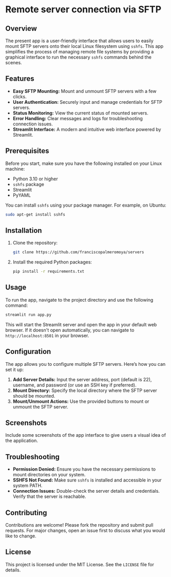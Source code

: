 # Remote server connection via SFTP
## Overview

The present app is a user-friendly interface that allows users to easily mount SFTP servers onto their local Linux filesystem using `sshfs`. This app simplifies the process of managing remote file systems by providing a graphical interface to run the necessary `sshfs` commands behind the scenes.

## Features

- **Easy SFTP Mounting:** Mount and unmount SFTP servers with a few clicks.
- **User Authentication:** Securely input and manage credentials for SFTP servers.
- **Status Monitoring:** View the current status of mounted servers.
- **Error Handling:** Clear messages and logs for troubleshooting connection issues.
- **Streamlit Interface:** A modern and intuitive web interface powered by Streamlit.

## Prerequisites

Before you start, make sure you have the following installed on your Linux machine:

- Python 3.10 or higher
- `sshfs` package
- Streamlit
- PyYAML

You can install `sshfs` using your package manager. For example, on Ubuntu:

```bash
sudo apt-get install sshfs
```

## Installation

1. Clone the repository:

    ```bash
    git clone https://github.com/franciscopalmeromoya/servers
    ```

2. Install the required Python packages:

    ```bash
    pip install -r requirements.txt
    ```

## Usage

To run the app, navigate to the project directory and use the following command:

```bash
streamlit run app.py
```

This will start the Streamlit server and open the app in your default web browser. If it doesn't open automatically, you can navigate to `http://localhost:8501` in your browser.

## Configuration

The app allows you to configure multiple SFTP servers. Here’s how you can set it up:

1. **Add Server Details:** Input the server address, port (default is 22), username, and password (or use an SSH key if preferred).
2. **Mount Directory:** Specify the local directory where the SFTP server should be mounted.
3. **Mount/Unmount Actions:** Use the provided buttons to mount or unmount the SFTP server.

## Screenshots

Include some screenshots of the app interface to give users a visual idea of the application.

## Troubleshooting

- **Permission Denied:** Ensure you have the necessary permissions to mount directories on your system.
- **SSHFS Not Found:** Make sure `sshfs` is installed and accessible in your system PATH.
- **Connection Issues:** Double-check the server details and credentials. Verify that the server is reachable.

## Contributing

Contributions are welcome! Please fork the repository and submit pull requests. For major changes, open an issue first to discuss what you would like to change.

## License

This project is licensed under the MIT License. See the `LICENSE` file for details.